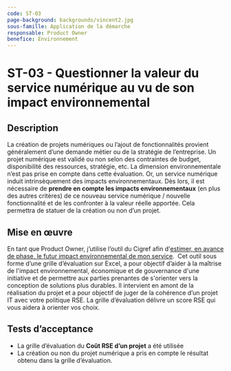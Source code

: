 ```yaml
---
code: ST-03
page-background: backgrounds/vincent2.jpg
sous-famille: Application de la démarche
responsable: Product Owner
benefice: Environnement
---
```

# ST-03 - Questionner la valeur du service numérique au vu de son impact environnemental

## Description

La création de projets numériques ou l’ajout de fonctionnalités provient généralement d’une demande métier ou de la stratégie de l’entreprise. Un projet numérique est validé ou non selon des contraintes de budget, disponibilité des ressources, stratégie, etc. La dimension environnementale n’est pas prise en compte dans cette évaluation. Or, un service numérique induit intrinsèquement des impacts environnementaux. Dès lors, il est nécessaire de **prendre en compte les impacts environnementaux** (en plus des autres critères) de ce nouveau service numérique / nouvelle fonctionnalité et de les confronter à la valeur réelle apportée. Cela permettra de statuer de la création ou non d’un projet.

## Mise en œuvre

En tant que Product Owner, j’utilise l’outil du Cigref afin d'[estimer, en avance de phase, le futur impact environnemental de mon service](https://www.cigref.fr/wp/wp-content/uploads/2023/05/Outil-devaluation-RSE-et-projet-IT_VF-1.xlsx). 
Cet outil sous forme d’une grille d’évaluation sur Excel, a pour objectif d’aider à la maîtrise de l'impact environnemental, économique et de gouvernance d'une initiative et de permettre aux parties prenantes de s'orienter vers la conception de solutions plus durables. Il intervient en amont de la réalisation du projet et a pour objectif de juger de la cohérence d’un projet IT avec votre politique RSE.
La grille d’évaluation délivre un score RSE qui vous aidera à orienter vos choix.

## Tests d’acceptance

- La grille d’évaluation du **Coût RSE d’un projet** a été utilisée
- La création ou non du projet numérique a pris en compte le résultat obtenu dans la grille d’évaluation.
